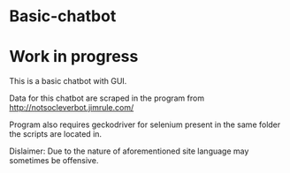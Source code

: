 # Basic-chatbot
# Work in progress
This is a basic chatbot with GUI.

Data for this chatbot are scraped in the program from http://notsocleverbot.jimrule.com/

Program also requires geckodriver for selenium present in the same folder the scripts are located in.

Dislaimer: Due to the nature of aforementioned site language may sometimes be offensive.
